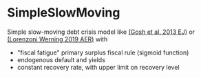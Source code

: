 # SimpleSlowMoving

Simple slow-moving debt crisis model like [(Gosh et al. 2013 EJ)](https://onlinelibrary.wiley.com/doi/full/10.1111/ecoj.12010) or [(Lorenzoni Werning 2019 AER)](https://www.aeaweb.org/articles?id=10.1257/aer.20141766) with

* "fiscal fatigue" primary surplus fiscal rule (sigmoid function)
* endogenous default and yields
* constant recovery rate, with upper limit on recovery level
